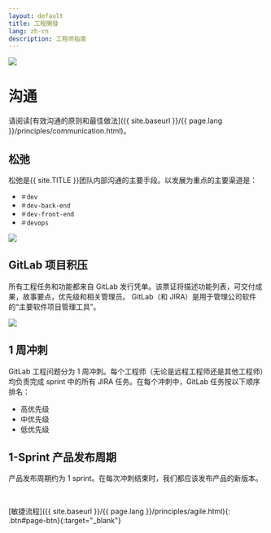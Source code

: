 ```yaml
---
layout: default
title: 工程開發
lang: zh-cn
description: 工程师指南
---
```


<img src='https://lh3.googleusercontent.com/_qYLSNUmpvN9Z8Q8HmUOqIaD3a_7Zm2MsEtVUVU3y3b3mtibzBXYSPgeWJlG_ho8tSUhz4ps11qOOTD4nZPTPa4OzPxPFh7Un_1lWceBrPmnaCXNEXmG6LnGXrzRx1uBcpCzsqVZog=w600' />

<br>

# 沟通

请阅读[有效沟通的原则和最佳做法]({{ site.baseurl }}/{{ page.lang }}/principles/communication.html)。

## 松弛

松弛是{{ site.TITLE }}团队内部沟通的主要手段。以发展为重点的主要渠道是：

- `＃dev`
- `＃dev-back-end`
- `＃dev-front-end`
- `＃devops`

<img src='https://lh3.googleusercontent.com/dI64CdUJifzqqVr-8YrJB4P3m68gRKURp-29XklWLBZnZT8k0qDFsP1j1FikuXjK93LncqocTw-txDe0eVQtfx22IdZ-H3wtIwuY4q171AWE_YSrJRBy4h5FtV49AA9JOhuMaLxqig=w800' />

## GitLab 项目积压

所有工程任务和功能都来自 GitLab 发行凭单。该票证将描述功能列表，可交付成果，故事要点，优先级和相关管理员。 GitLab（和 JIRA）是用于管理公司软件的“主要软件项目管理工具”。

<img src='https://lh3.googleusercontent.com/Cl58tzeefDH0QrBFzSgyu9B5m-Z05noYHeWJiwrJH0SSUMEaeheUH4laWHkOrasWu8Q98BQAhTC1Y4FAz0dh9JztBjb-PN_KVHUewG9l_NbJGS29Ecd9bFovWiQMr5yK9uZC44JsqA=w1200' />

## 1 周冲刺

GitLab 工程问题分为 1 周冲刺。每个工程师（无论是远程工程师还是其他工程师）均负责完成 sprint 中的所有 JIRA 任务。在每个冲刺中，GitLab 任务按以下顺序排名：

- 高优先级
- 中优先级
- 低优先级

## 1-Sprint 产品发布周期

产品发布周期约为 1 sprint。在每次冲刺结束时，我们都应该发布产品的新版本。

<br>

[敏捷流程]({{ site.baseurl }}/{{ page.lang }}/principles/agile.html){: .btn#page-btn}{:target="\_blank"}
